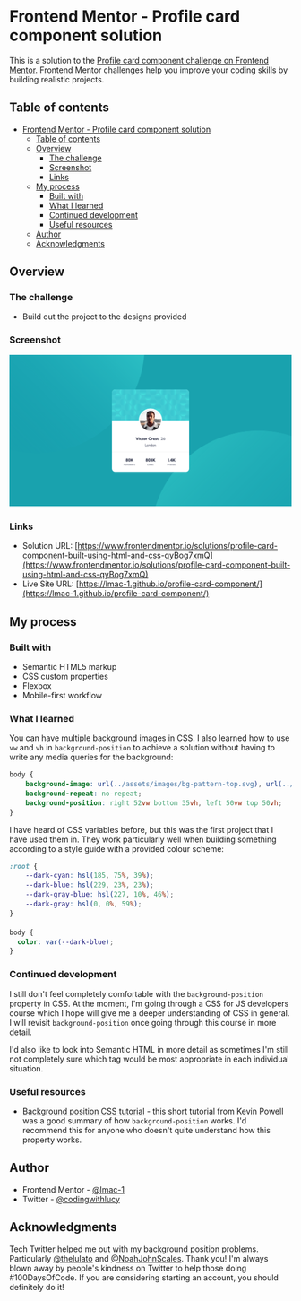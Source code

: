 # Frontend Mentor - Profile card component solution

This is a solution to the [Profile card component challenge on Frontend Mentor](https://www.frontendmentor.io/challenges/profile-card-component-cfArpWshJ). Frontend Mentor challenges help you improve your coding skills by building realistic projects. 

## Table of contents

- [Frontend Mentor - Profile card component solution](#frontend-mentor---profile-card-component-solution-in-progress)
  - [Table of contents](#table-of-contents)
  - [Overview](#overview)
    - [The challenge](#the-challenge)
    - [Screenshot](#screenshot)
    - [Links](#links)
  - [My process](#my-process)
    - [Built with](#built-with)
    - [What I learned](#what-i-learned)
    - [Continued development](#continued-development)
    - [Useful resources](#useful-resources)
  - [Author](#author)
  - [Acknowledgments](#acknowledgments)

## Overview

### The challenge

- Build out the project to the designs provided

### Screenshot

![](/assets/images/screenshot.png)


### Links

- Solution URL: [https://www.frontendmentor.io/solutions/profile-card-component-built-using-html-and-css-qyBog7xmQ](https://www.frontendmentor.io/solutions/profile-card-component-built-using-html-and-css-qyBog7xmQ)
- Live Site URL: [https://lmac-1.github.io/profile-card-component/](https://lmac-1.github.io/profile-card-component/)

## My process

### Built with

- Semantic HTML5 markup
- CSS custom properties
- Flexbox
- Mobile-first workflow

### What I learned

You can have multiple background images in CSS. I also learned how to use `vw` and `vh` in `background-position` to achieve a solution without having to write any media queries for the background: 

```css
body {
    background-image: url(../assets/images/bg-pattern-top.svg), url(../assets/images/bg-pattern-bottom.svg);
    background-repeat: no-repeat;
    background-position: right 52vw bottom 35vh, left 50vw top 50vh;
}
```

I have heard of CSS variables before, but this was the first project that I have used them in. They work particularly well when building something according to a style guide with a provided colour scheme:

```css
:root {
    --dark-cyan: hsl(185, 75%, 39%);
    --dark-blue: hsl(229, 23%, 23%);
    --dark-gray-blue: hsl(227, 10%, 46%);
    --dark-gray: hsl(0, 0%, 59%);
}

body { 
  color: var(--dark-blue);
}
```

### Continued development

I still don't feel completely comfortable with the `background-position` property in CSS. At the moment, I'm going through a CSS for JS developers course which I hope will give me a deeper understanding of CSS in general. I will revisit `background-position` once going through this course in more detail. 

I'd also like to look into Semantic HTML in more detail as sometimes I'm still not completely sure which tag would be most appropriate in each individual situation. 

### Useful resources

- [Background position CSS tutorial](https://www.youtube.com/watch?v=3T_Jy1CqH9k) - this short tutorial from Kevin Powell was a good summary of how `background-position` works. I'd recommend this for anyone who doesn't quite understand how this property works.

## Author

- Frontend Mentor - [@lmac-1](https://www.frontendmentor.io/profile/lmac-1)
- Twitter - [@codingwithlucy](https://www.twitter.com/codingwithlucy)

## Acknowledgments

Tech Twitter helped me out with my background position problems. Particularly [@thelulato](https://twitter.com/thelulato) and [@NoahJohnScales](https://twitter.com/NoahJohnScales). Thank you! I'm always blown away by people's kindness on Twitter to help those doing #100DaysOfCode. If you are considering starting an account, you should definitely do it! 
